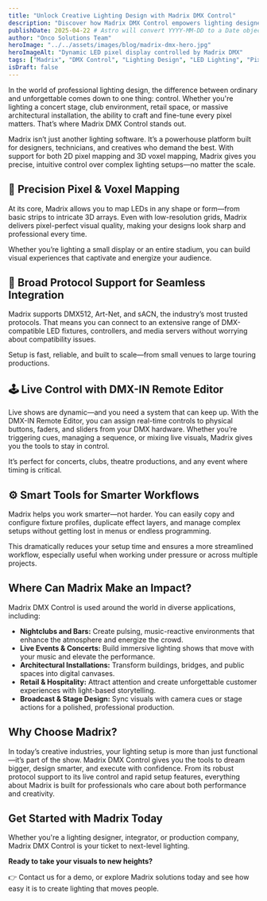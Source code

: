 ```yaml
---
title: "Unlock Creative Lighting Design with Madrix DMX Control"
description: "Discover how Madrix DMX Control empowers lighting designers with pixel-perfect control, real-time performance features, and seamless integration."
publishDate: 2025-04-22 # Astro will convert YYYY-MM-DD to a Date object
author: "Onco Solutions Team"
heroImage: "../../assets/images/blog/madrix-dmx-hero.jpg"
heroImageAlt: "Dynamic LED pixel display controlled by Madrix DMX"
tags: ["Madrix", "DMX Control", "Lighting Design", "LED Lighting", "Pixel Mapping", "Live Events", "Architectural Lighting"]
isDraft: false
---
```


In the world of professional lighting design, the difference between ordinary and unforgettable comes down to one thing: control. Whether you're lighting a concert stage, club environment, retail space, or massive architectural installation, the ability to craft and fine-tune every pixel matters. That’s where Madrix DMX Control stands out.

Madrix isn’t just another lighting software. It’s a powerhouse platform built for designers, technicians, and creatives who demand the best. With support for both 2D pixel mapping and 3D voxel mapping, Madrix gives you precise, intuitive control over complex lighting setups—no matter the scale.

## 🎨 Precision Pixel & Voxel Mapping

At its core, Madrix allows you to map LEDs in any shape or form—from basic strips to intricate 3D arrays. Even with low-resolution grids, Madrix delivers pixel-perfect visual quality, making your designs look sharp and professional every time.

Whether you’re lighting a small display or an entire stadium, you can build visual experiences that captivate and energize your audience.

## 🔌 Broad Protocol Support for Seamless Integration

Madrix supports DMX512, Art-Net, and sACN, the industry’s most trusted protocols. That means you can connect to an extensive range of DMX-compatible LED fixtures, controllers, and media servers without worrying about compatibility issues.

Setup is fast, reliable, and built to scale—from small venues to large touring productions.

## 🕹️ Live Control with DMX-IN Remote Editor

Live shows are dynamic—and you need a system that can keep up. With the DMX-IN Remote Editor, you can assign real-time controls to physical buttons, faders, and sliders from your DMX hardware. Whether you’re triggering cues, managing a sequence, or mixing live visuals, Madrix gives you the tools to stay in control.

It’s perfect for concerts, clubs, theatre productions, and any event where timing is critical.

## ⚙️ Smart Tools for Smarter Workflows

Madrix helps you work smarter—not harder. You can easily copy and configure fixture profiles, duplicate effect layers, and manage complex setups without getting lost in menus or endless programming.

This dramatically reduces your setup time and ensures a more streamlined workflow, especially useful when working under pressure or across multiple projects.

## Where Can Madrix Make an Impact?

Madrix DMX Control is used around the world in diverse applications, including:

- **Nightclubs and Bars:** Create pulsing, music-reactive environments that enhance the atmosphere and energize the crowd.  
- **Live Events & Concerts:** Build immersive lighting shows that move with your music and elevate the performance.  
- **Architectural Installations:** Transform buildings, bridges, and public spaces into digital canvases.  
- **Retail & Hospitality:** Attract attention and create unforgettable customer experiences with light-based storytelling.  
- **Broadcast & Stage Design:** Sync visuals with camera cues or stage actions for a polished, professional production.  

## Why Choose Madrix?

In today’s creative industries, your lighting setup is more than just functional—it’s part of the show. Madrix DMX Control gives you the tools to dream bigger, design smarter, and execute with confidence. From its robust protocol support to its live control and rapid setup features, everything about Madrix is built for professionals who care about both performance and creativity.

## Get Started with Madrix Today

Whether you're a lighting designer, integrator, or production company, Madrix DMX Control is your ticket to next-level lighting.

**Ready to take your visuals to new heights?**

👉 Contact us for a demo, or explore Madrix solutions today and see how easy it is to create lighting that moves people.
